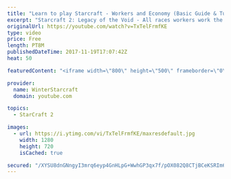 ```yaml
---
title: "Learn to play Starcraft - Workers and Economy (Basic Guide & Tutorial)"
excerpt: "Starcraft 2: Legacy of the Void - All races workers work the same (mule notwithstanding!)  Wiki on mining: http://wiki.teamliquid.net/starcraft2/Mining_Minerals"
originalUrl: https://youtube.com/watch?v=TxTelFrmfKE
type: video
price: Free
length: PT8M
publishedDateTime: 2017-11-19T17:07:42Z
heat: 50

featuredContent: "<iframe width=\"800\" height=\"500\" frameborder=\"0\" src=\"https://www.youtube.com/embed/TxTelFrmfKE\" allow=\"accelerometer; autoplay; encrypted-media; gyroscope; picture-in-picture\" allowfullscreen></iframe>"

provider:
  name: WinterStarcraft
  domain: youtube.com

topics:
  - StarCraft 2

images:
  - url: https://i.ytimg.com/vi/TxTelFrmfKE/maxresdefault.jpg
    width: 1280
    height: 720
    isCached: true

secured: "/XYSU8dnGNngyI3mrq6eyp4GnHLpG+WwhGP3qx7f/pOX082Q8CTjBCeKSRIm65hGXIlO3qr7F1N2AuU5rYtWWsxyACmMjZmOPT416QRTmQjydY6GVWNr4QdDaRPuoVw1p2fTCqLR8yGsA5La32KlPxlJgcjI4jW2Bf3slmDYw5YlxlC6U+NsZ3Qt0Xz9IRd/IBGgdZd2R43yrJMsVGy+wezPP5oTTpH8apO2oIpIcEC26iurtr5O3pFNoe/VCn3/yApaqL03GEDbg9ecuiKLoy6BeEjMi8F0p0FO9ESsWgSK+gf9PKXjRCxIWcAFjEIeWckTA/6a87ZM3RvjZA6qEOm7Eqdi1ANspj4Yf2WX3Nt+cyryWCzfmFpmyXPcflumvty3BiQ/MQKtF3kNfYhzTlChz4mWH3pdC/SXGZZl50g=;/kZt7LzXl1qD2MBtpRvGMw=="
---
```


